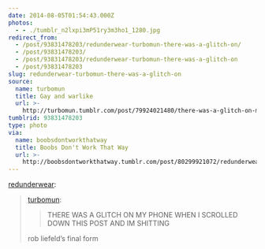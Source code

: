```yaml
---
date: 2014-08-05T01:54:43.000Z
photos:
  - - ./tumblr_n2lxpi3mP51ry3m3ho1_1280.jpg
redirect_from:
  - /post/93831478203/redunderwear-turbomun-there-was-a-glitch-on/
  - /post/93831478203/
  - /post/93831478203/redunderwear-turbomun-there-was-a-glitch-on
  - /post/93831478203
slug: redunderwear-turbomun-there-was-a-glitch-on
source:
  name: turbomun
  title: Gay and warlike
  url: >-
    http://turbomun.tumblr.com/post/79924021480/there-was-a-glitch-on-my-phone-when-i-scrolled
tumblrid: 93831478203
type: photo
via:
  name: boobsdontworkthatway
  title: Boobs Don't Work That Way
  url: >-
    http://boobsdontworkthatway.tumblr.com/post/80299921072/redunderwear-turbomun-there-was-a-glitch-on
---
```

<p><a class="tumblr_blog" href="http://redunderwear.tumblr.com/post/80176948778">redunderwear</a>:</p>
<blockquote>
<p><a class="tumblr_blog" href="http://turbomun.tumblr.com/post/79924021480/there-was-a-glitch-on-my-phone-when-i-scrolled">turbomun</a>:</p>
<blockquote>
<p>THERE WAS A GLITCH ON MY PHONE WHEN I SCROLLED DOWN THIS POST AND IM SHITTING</p>
</blockquote>
<p>rob liefeld’s final form</p>
</blockquote>
